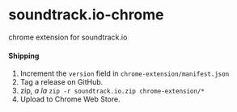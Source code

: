soundtrack.io-chrome
====================

chrome extension for soundtrack.io

#### Shipping

1. Increment the `version` field in `chrome-extension/manifest.json`
2. Tag a release on GitHub.
3. zip, _a la_ `zip -r soundtrack.io.zip chrome-extension/*`
4. Upload to Chrome Web Store.

